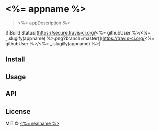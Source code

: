 # <%= appname %>

> <%= appDescription %>

[![Build Status](https://secure.travis-ci.org/<%= githubUser %>/<%= _.slugify(appname) %>.png?branch=master)](https://travis-ci.org/<%= githubUser %>/<%= _.slugify(appname) %>)

## Install

## Usage

## API

## License

MIT © [<%= realname %>](<%= blog %>)


